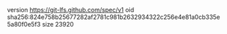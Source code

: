version https://git-lfs.github.com/spec/v1
oid sha256:824e758b25677282af2781c981b2632934322c256e4e81a0cb335e5a80f0e5f3
size 23920
